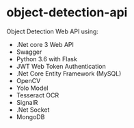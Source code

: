 # object-detection-api

Object Detection Web API using:

- .Net core 3 Web API
- Swagger
- Python 3.6 with Flask
- JWT Web Token Authentication
- .Net Core Entity Framework (MySQL)
- OpenCV
- Yolo Model
- Tesseract OCR
- SignalR
- .Net Socket
- MongoDB
